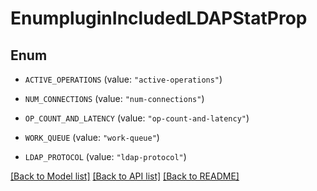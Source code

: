 # EnumpluginIncludedLDAPStatProp

## Enum


* `ACTIVE_OPERATIONS` (value: `"active-operations"`)

* `NUM_CONNECTIONS` (value: `"num-connections"`)

* `OP_COUNT_AND_LATENCY` (value: `"op-count-and-latency"`)

* `WORK_QUEUE` (value: `"work-queue"`)

* `LDAP_PROTOCOL` (value: `"ldap-protocol"`)


[[Back to Model list]](../README.md#documentation-for-models) [[Back to API list]](../README.md#documentation-for-api-endpoints) [[Back to README]](../README.md)


